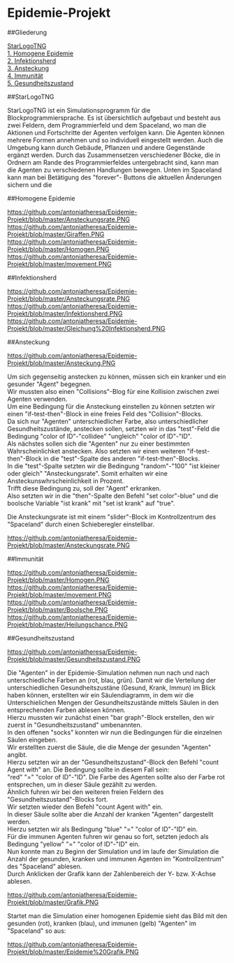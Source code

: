 # Epidemie-Projekt

##Gliederung

[StarLogoTNG](#Einführung)  
[1. Homogene Epidemie](#1)  
[2. Infektionsherd](#2)  
[3. Ansteckung](#3)  
[4. Immunität](#4)  
[5. Gesundheitszustand](#5) 

##StarLogoTNG<a name="Einführung"></a> 

StarLogoTNG ist ein Simulationsprogramm für die Blockprogrammiersprache.
Es ist übersichtlich aufgebaut und besteht aus zwei Feldern, dem Programmierfeld und dem Spaceland, wo man die Aktionen und Fortschritte der Agenten verfolgen kann. Die Agenten können mehrere Formen annehmen und so individuell eingestellt werden. Auch die Umgebung kann durch Gebäude, Pflanzen und andere Gegenstände ergänzt werden. Durch das Zusammensetzen verschiedener Böcke, die in Ordnern am Rande des Programmierfeldes untergebracht sind, kann man die Agenten zu verschiedenen Handlungen bewegen. Unten im Spaceland kann man bei Betätigung des "forever"- Buttons die aktuellen Änderungen sichern und die 

##Homogene Epidemie<a name="1"></a> 

https://github.com/antoniatheresa/Epidemie-Projekt/blob/master/Ansteckungsrate.PNG     
https://github.com/antoniatheresa/Epidemie-Projekt/blob/master/Giraffen.PNG      
https://github.com/antoniatheresa/Epidemie-Projekt/blob/master/Homogen.PNG       
https://github.com/antoniatheresa/Epidemie-Projekt/blob/master/movement.PNG     

##Infektionsherd<a name="2"></a> 

https://github.com/antoniatheresa/Epidemie-Projekt/blob/master/Ansteckungsrate.PNG      
https://github.com/antoniatheresa/Epidemie-Projekt/blob/master/Infektionsherd.PNG     
https://github.com/antoniatheresa/Epidemie-Projekt/blob/master/Gleichung%20Infektionsherd.PNG      

##Ansteckung<a name="3"></a> 
    
https://github.com/antoniatheresa/Epidemie-Projekt/blob/master/Ansteckung.PNG     

Um sich gegenseitig anstecken zu können, müssen sich ein kranker und ein gesunder "Agent" begegnen.   
Wir mussten also einen "Collisions"-Blog für eine Kollision zwischen zwei Agenten verwenden.   
Um eine Bedingung für die Ansteckung einstellen zu können setzten wir einen "if-test-then"-Block in eine freies Feld des "Collision"-Blocks.     
Da sich nur "Agenten" unterschiedlicher Farbe, also unterschiedlicher Gesundheitszustände, anstecken sollen, setzten wir in das "test"-Feld die Bedingung "color of ID"-"collidee" "ungleich" "color of ID"-"ID".   
Als nächstes sollen sich die "Agenten" nur zu einer bestimmten Wahrscheinlichket anstecken. Also setzten wir einen weiteren "if-test-then"-Block in die "test"-Spalte des anderen "if-test-then"-Blocks.  
In die "test"-Spalte setzten wir die Bedingung "random"-"100" "ist kleiner oder gleich" "Ansteckungsrate".
Somit erhalten wir eine Ansteckunswhrscheinlichkeit in Prozent.   
Trifft diese Bedingung zu, soll der "Agent" erkranken.   
Also setzten wir in die "then"-Spalte den Befehl "set color"-blue" und die boolsche Variable "ist krank" mit "set ist krank" auf "true".   

Die Ansteckungsrate ist mit einem "slider"-Block im Kontrollzentrum des "Spaceland" durch einen Schieberegler einstellbar.

https://github.com/antoniatheresa/Epidemie-Projekt/blob/master/Ansteckungsrate.PNG      

##Immunität<a name="4"></a> 

https://github.com/antoniatheresa/Epidemie-Projekt/blob/master/Homogen.PNG    
https://github.com/antoniatheresa/Epidemie-Projekt/blob/master/movement.PNG     
https://github.com/antoniatheresa/Epidemie-Projekt/blob/master/Boolsche.PNG     
https://github.com/antoniatheresa/Epidemie-Projekt/blob/master/Heilungschance.PNG    

##Gesundheitszustand<a name="5"></a> 

https://github.com/antoniatheresa/Epidemie-Projekt/blob/master/Gesundheitszustand.PNG  

Die "Agenten" in der Epidemie-Simulation nehmen nun nach und nach unterschiedliche Farben an (rot, blau, grün).
Damit wir die Verteilung der unterschiedlichen Gesundheitszustäne (Gesund, Krank, Immun) im Blick haben können,
erstellten wir ein Säulendiagramm, in dem wir die Unterschielichen Mengen der Gesundheitszustände mittels Säulen
in den entsprechenden Farben ablesen können.    
Hierzu mussten wir zunächst einen "bar graph"-Block erstellen, den wir zuerst in "Gesundheitszustand" umbenannten.   
In den offenen "socks" konnten wir nun die Bedingungen für die einzelnen Säulen eingeben.  
Wir erstellten zuerst die Säule, die die Menge der gesunden "Agenten" angibt.   
Hierzu setzten wir an der "Gesundheitszustand"-Block den Befehl "count Agent with" an. 
Die Bedingung sollte in diesem Fall sein:    
"red" "=" "color of ID"-"ID". Die Farbe des Agenten sollte also der Farbe rot entsprechen, um in dieser Säule gezählt zu werden.    
Ähnlich fuhren wir bei den weiteren freien Feldern des "Gesundheitszustand"-Blocks fort.    
Wir setzten wieder den Befehl "count Agent with" ein.    
In dieser Säule sollte aber die Anzahl der kranken "Agenten" dargestellt werden.   
Hierzu setzten wir als Bedingung "blue" "=" "color of ID"-"ID" ein.    
Für die immunen Agenten fuhren wir genau so fort, setzten jedoch als Bedingung "yellow" "=" "color of ID"-"ID" ein.     
Nun konnte man zu Beginn der Simulation und im laufe der Simulation die Anzahl der gesunden, kranken und immunen Agenten im "Kontrollzentrum" des "Spaceland" ablesen.    
Durch Anklicken der Grafik kann der Zahlenbereich der Y- bzw. X-Achse ablesen.    
 
https://github.com/antoniatheresa/Epidemie-Projekt/blob/master/Grafik.PNG   

Startet man die Simulation einer homogenen Epidemie sieht das Bild mit den gesunden (rot), kranken (blau), und immunen (gelb) "Agenten" im "Spaceland" so aus: 
  
https://github.com/antoniatheresa/Epidemie-Projekt/blob/master/Epidemie%20Grafik.PNG    
